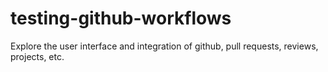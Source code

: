 # testing-github-workflows
Explore the user interface and integration of github, pull requests, reviews, projects, etc.
